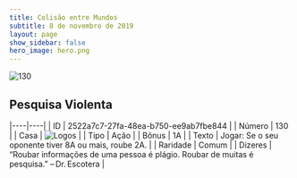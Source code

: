 ```yaml
---
title: Colisão entre Mundos
subtitle: 8 de novembro de 2019
layout: page
show_sidebar: false
hero_image: hero.png
---
```


![130](https://cdn.keyforgegame.com/media/card_front/pt/452_130_4CVRVXCGRV2_pt.png)

## Pesquisa Violenta

|----|----|
| ID | 2522a7c7-27fa-48ea-b750-ee9ab7fbe844 |
| Número | 130 |
| Casa | ![Logos](https://archonarcana.com/images/thumb/c/ce/Logos.png/22px-Logos.png "Logos") |
| Tipo | Ação |
| Bônus | 1A |
| Texto | Jogar: Se o seu oponente tiver 8A  ou mais, roube 2A. |
| Raridade | Comum |
| Dizeres | “Roubar informações de uma pessoa é plágio. Roubar de muitas é pesquisa.” – Dr. Escotera |
